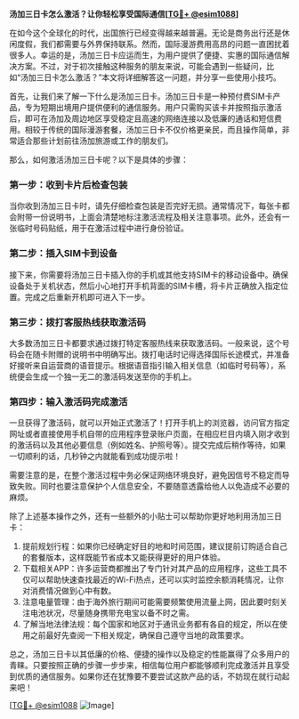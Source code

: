 **汤加三日卡怎么激活？让你轻松享受国际通信[[TG💪+ @esim1088](https://t.me/s/esim1088)]**

在如今这个全球化的时代，出国旅行已经变得越来越普遍。无论是商务出行还是休闲度假，我们都需要与外界保持联系。然而，国际漫游费用高昂的问题一直困扰着很多人。幸运的是，汤加三日卡应运而生，为用户提供了便捷、实惠的国际通信解决方案。不过，对于初次接触这种服务的朋友来说，可能会遇到一些疑问，比如“汤加三日卡怎么激活？”本文将详细解答这一问题，并分享一些使用小技巧。

首先，让我们来了解一下什么是汤加三日卡。汤加三日卡是一种预付费SIM卡产品，专为短期出境用户提供便利的通信服务。用户只需购买该卡并按照指示激活后，即可在汤加及周边地区享受稳定且高速的网络连接以及低廉的通话和短信费用。相较于传统的国际漫游套餐，汤加三日卡不仅价格更亲民，而且操作简单，非常适合那些计划前往汤加旅游或工作的朋友们。

那么，如何激活汤加三日卡呢？以下是具体的步骤：

### 第一步：收到卡片后检查包装
当你收到汤加三日卡时，请先仔细检查包装是否完好无损。通常情况下，每张卡都会附带一份说明书，上面会清楚地标注激活流程及相关注意事项。此外，还会有一张临时号码贴纸，用于在激活过程中进行身份验证。

### 第二步：插入SIM卡到设备
接下来，你需要将汤加三日卡插入你的手机或其他支持SIM卡的移动设备中。确保设备处于关机状态，然后小心地打开手机背面的SIM卡槽，将卡片正确放入指定位置。完成之后重新开机即可进入下一步。

### 第三步：拨打客服热线获取激活码
大多数汤加三日卡都要求通过拨打特定客服热线来获取激活码。一般来说，这个号码会在随卡附赠的说明书中明确写出。拨打电话时记得选择国际长途模式，并准备好接听来自运营商的语音提示。根据语音指引输入相关信息（如临时号码等），系统便会生成一个独一无二的激活码发送至你的手机上。

### 第四步：输入激活码完成激活
一旦获得了激活码，就可以开始正式激活了！打开手机上的浏览器，访问官方指定网址或者直接使用手机自带的应用程序登录账户页面，在相应栏目内填入刚才收到的激活码以及其他必要信息（例如姓名、护照号等）。提交完成后稍作等待，如果一切顺利的话，几秒钟之内就能看到成功提示啦！

需要注意的是，在整个激活过程中务必保证网络环境良好，避免因信号不稳定而导致失败。同时也要注意保护个人信息安全，不要随意透露给他人以免造成不必要的麻烦。

除了上述基本操作之外，还有一些额外的小贴士可以帮助你更好地利用汤加三日卡：

1. 提前规划行程：如果你已经确定好目的地和时间范围，建议提前订购适合自己的套餐版本，这样既能节省成本又能获得更好的用户体验。
2. 下载相关APP：许多运营商都推出了专门针对其产品的应用程序，这些工具不仅可以帮助快速查找最近的Wi-Fi热点，还可以实时监控余额消耗情况，让你对消费情况做到心中有数。
3. 注意电量管理：由于海外旅行期间可能需要频繁使用流量上网，因此要时刻关注电池状况，尽量随身携带充电宝以备不时之需。
4. 了解当地法律法规：每个国家和地区对于通讯业务都有各自的规定，所以在使用之前最好先查阅一下相关规定，确保自己遵守当地的政策要求。

总之，汤加三日卡以其低廉的价格、便捷的操作以及稳定的性能赢得了众多用户的青睐。只要按照正确的步骤一步步来，相信每位用户都能够顺利完成激活并且享受到优质的通信服务。如果你还在犹豫要不要尝试这款产品的话，不妨现在就行动起来吧！

[[TG💪+ @esim1088](https://t.me/s/esim1088) ![Image](https://i.postimg.cc/4NQfJmqS/Snipaste-2025-05-13-00-14-12.png)]